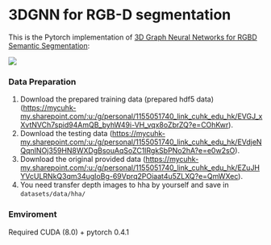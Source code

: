 # 3DGNN for RGB-D segmentation
This is the Pytorch implementation of [3D Graph Neural Networks for RGBD Semantic Segmentation](http://openaccess.thecvf.com/content_ICCV_2017/papers/Qi_3D_Graph_Neural_ICCV_2017_paper.pdf): 

![](https://github.com/xjqicuhk/3DGNN/blob/master/overallpipeline.png)

### Data Preparation
1. Download the prepared training data (prepared hdf5 data) (https://mycuhk-my.sharepoint.com/:u:/g/personal/1155051740_link_cuhk_edu_hk/EVGJ_xXvtNVCh7spid94AmQB_byhW49i-VH_vqx8oZbrZQ?e=COhKwr).
2. Download the testing data  (https://mycuhk-my.sharepoint.com/:u:/g/personal/1155051740_link_cuhk_edu_hk/EVdjeNQqnINOj359HN8WXDgBsouAqSoZC1lRgkSbPNo2hA?e=e0w2sO).
3. Download the original provided data (https://mycuhk-my.sharepoint.com/:u:/g/personal/1155051740_link_cuhk_edu_hk/EZuJHYVcULRNkQ3qm34ugIoBg-69Vprq2POiaat4u5ZLXQ?e=QmWXec).
4. You need transfer depth images to hha by yourself and save in `datasets/data/hha/`

### Emviroment
Required CUDA (8.0) + pytorch 0.4.1


